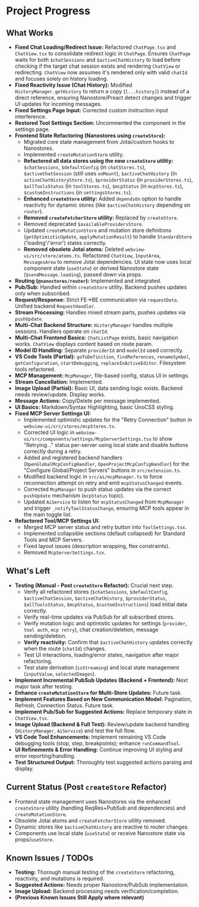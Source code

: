 # Project Progress

## What Works
- **Fixed Chat Loading/Redirect Issue:** Refactored `ChatPage.tsx` and `ChatView.tsx` to consolidate redirect logic in `ChatPage`. Ensures `ChatPage` waits for both `$chatSessions` and `$activeChatHistory` to load before checking if the target chat session exists and rendering `ChatView` or redirecting. `ChatView` now assumes it's rendered only with valid `chatId` and focuses solely on history loading.
- **Fixed Reactivity Issue (Chat History):** Modified `HistoryManager.getHistory` to return a copy (`[...history]`) instead of a direct reference, ensuring Nanostore/Preact detect changes and trigger UI updates for incoming messages.
- **Fixed Settings Page Input:** Corrected custom instruction input interference.
- **Restored Tool Settings Section:** Uncommented the component in the settings page.
- **Frontend State Refactoring (Nanostores using `createStore`):**
    - Migrated core state management from Jotai/custom hooks to Nanostores.
    - Implemented `createMutationStore` utility.
    - **Refactored all data stores using the new `createStore` utility:** `$chatSessions`, `$defaultConfig` (in `chatStores.ts`), `$activeChatSession` (still uses `onMount`), `$activeChatHistory` (in `activeChatHistoryStore.ts`), `$providerStatus` (in `providerStores.ts`), `$allToolsStatus` (in `toolStores.ts`), `$mcpStatus` (in `mcpStores.ts`), `$customInstructions` (in `settingsStores.ts`).
    - **Enhanced `createStore` utility:** Added `dependsOn` option to handle reactivity for dynamic stores (like `$activeChatHistory` depending on `router`).
    - **Removed `createFetcherStore` utility:** Replaced by `createStore`.
    - Removed deprecated `$availableProvidersStore`.
    - Updated `createMutationStore` and mutation store definitions (`getOptimisticUpdate`, `applyMutationResult`) to handle `StandardStore` ('loading'/'error') states correctly.
    - **Removed obsolete Jotai atoms:** Deleted `webview-ui/src/store/atoms.ts`. Refactored `ChatView`, `InputArea`, `MessagesArea` to remove Jotai dependencies. UI state now uses local component state (`useState`) or derived Nanostore state (`$sendMessage.loading`), passed down via props.
- **Routing (`@nanostores/router`):** Implemented and integrated.
- **Pub/Sub:** Handled within `createStore` utility. Backend pushes updates only when subscribed.
- **Request/Response:** Strict FE->BE communication via `requestData`. Unified backend `RequestHandler`.
- **Stream Processing:** Handles mixed stream parts, pushes updates via `pushUpdate`.
- **Multi-Chat Backend Structure:** `HistoryManager` handles multiple sessions. Handlers operate on `chatId`.
- **Multi-Chat Frontend Basics:** `ChatListPage` exists, basic navigation works. `ChatView` displays content based on route param.
- **Model ID Handling:** Separate `providerId` and `modelId` used correctly.
- **VS Code Tools (Partial):** `goToDefinition`, `findReferences`, `renameSymbol`, `getConfiguration`, `startDebugging`, `replaceInActiveEditor`. Filesystem tools refactored.
- **MCP Management:** `McpManager`, file-based config, status UI in settings.
- **Stream Cancellation:** Implemented.
- **Image Upload (Partial):** Basic UI, data sending logic exists. Backend needs review/update. Display works.
- **Message Actions:** Copy/Delete per message implemented.
- **UI Basics:** Markdown/Syntax Highlighting, basic UnoCSS styling.
- **Fixed MCP Server Settings UI:**
    - Implemented optimistic updates for the "Retry Connection" button in `webview-ui/src/stores/mcpStores.ts`.
    - Corrected UI logic in `webview-ui/src/components/settings/McpServerSettings.tsx` to show "Retrying..." status per-server using local state and disable buttons correctly during a retry.
    - Added and registered backend handlers (`OpenGlobalMcpConfigHandler`, `OpenProjectMcpConfigHandler`) for the "Configure Global/Project Servers" buttons in `src/extension.ts`.
    - Modified backend logic in `src/ai/mcpManager.ts` to force reconnection attempt on retry and emit `mcpStatusChanged` events.
    - Corrected `McpManager` to push status updates via the correct `pushUpdate` mechanism (`mcpStatus` topic).
    - Updated `AiService` to listen for `mcpStatusChanged` from `McpManager` and trigger `_notifyToolStatusChange`, ensuring MCP tools appear in the main toggle list.
- **Refactored Tool/MCP Settings UI:**
    - Merged MCP server status and retry button into `ToolSettings.tsx`.
    - Implemented collapsible sections (default collapsed) for Standard Tools and MCP Servers.
    - Fixed layout issues (description wrapping, flex constraints).
    - Removed `McpServerSettings.tsx`.

## What's Left
- **Testing (Manual - Post `createStore` Refactor):** Crucial next step.
    - Verify all refactored stores (`$chatSessions`, `$defaultConfig`, `$activeChatSession`, `$activeChatHistory`, `$providerStatus`, `$allToolsStatus`, `$mcpStatus`, `$customInstructions`) load initial data correctly.
    - Verify real-time updates via PubSub for all subscribed stores.
    - Verify mutation logic and optimistic updates for settings (`provider`, `tool auth`, `mcp retry`), chat creation/deletion, message sending/deletion.
    - **Verify reactivity:** Confirm that `$activeChatHistory` updates correctly when the route (`chatId`) changes.
    - Test UI interactions, loading/error states, navigation after major refactoring.
    - Test state derivation (`isStreaming`) and local state management (`inputValue`, `selectedImages`).
- **Implement Incremental PubSub Updates (Backend + Frontend):** Next major task after testing.
- **Enhance `createMutationStore` for Multi-Store Updates:** Future task.
- **Implement Features Based on New Communication Model:** Pagination, Refresh, Connection Status. Future task.
- **Implement Pub/Sub for Suggested Actions:** Replace temporary state in `ChatView.tsx`.
- **Image Upload (Backend & Full Test):** Review/update backend handling (`HistoryManager`, `AiService`) and test the full flow.
- **VS Code Tool Enhancements:** Implement remaining VS Code debugging tools (stop, step, breakpoints); enhance `runCommandTool`.
- **UI Refinements & Error Handling:** Continue improving UI styling and error reporting/handling.
- **Test Structured Output:** Thoroughly test suggested actions parsing and display.

## Current Status (Post `createStore` Refactor)
- Frontend state management uses Nanostores via the enhanced `createStore` utility (handling ReqRes+PubSub and dependencies) and `createMutationStore`.
- Obsolete Jotai atoms and `createFetcherStore` utility removed.
- Dynamic stores like `$activeChatHistory` are reactive to router changes.
- Components use local state (`useState`) or receive Nanostore state via props/`useStore`.

## Known Issues / TODOs
- **Testing:** Thorough manual testing of the `createStore` refactoring, reactivity, and mutations is required.
- **Suggested Actions:** Needs proper Nanostore/PubSub implementation.
- **Image Upload:** Backend processing needs verification/completion.
- **(Previous Known Issues Still Apply where relevant)**
